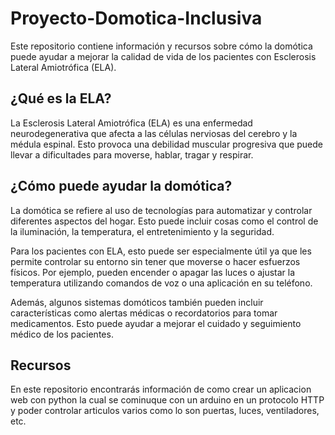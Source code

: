 # Proyecto-Domotica-Inclusiva

Este repositorio contiene información y recursos sobre cómo la domótica puede ayudar a mejorar la calidad de vida de los pacientes con Esclerosis Lateral Amiotrófica (ELA).

## ¿Qué es la ELA?

La Esclerosis Lateral Amiotrófica (ELA) es una enfermedad neurodegenerativa que afecta a las células nerviosas del cerebro y la médula espinal. Esto provoca una debilidad muscular progresiva que puede llevar a dificultades para moverse, hablar, tragar y respirar.

## ¿Cómo puede ayudar la domótica?

La domótica se refiere al uso de tecnologías para automatizar y controlar diferentes aspectos del hogar. Esto puede incluir cosas como el control de la iluminación, la temperatura, el entretenimiento y la seguridad.

Para los pacientes con ELA, esto puede ser especialmente útil ya que les permite controlar su entorno sin tener que moverse o hacer esfuerzos físicos. Por ejemplo, pueden encender o apagar las luces o ajustar la temperatura utilizando comandos de voz o una aplicación en su teléfono.

Además, algunos sistemas domóticos también pueden incluir características como alertas médicas o recordatorios para tomar medicamentos. Esto puede ayudar a mejorar el cuidado y seguimiento médico de los pacientes.

## Recursos

En este repositorio encontrarás información de como crear un aplicacion web con python la cual se cominuque con un arduino en un protocolo HTTP y poder controlar articulos varios como lo son puertas, luces, ventiladores, etc.
